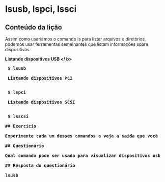 # lsusb, lspci, lssci

## Conteúdo da lição

Assim como usaríamos o comando ls para listar arquivos e diretórios, podemos usar ferramentas semelhantes que listam informações sobre dispositivos.

<b> Listando dispositivos USB </ b>

<pre> $ lsusb </ pre>

<b> Listando dispositivos PCI </ b>

<pre> $ lspci </ pre>

<b> Listando dispositivos SCSI </ b>

<pre> $ lsscsi </ pre>

## Exercício

Experimente cada um desses comandos e veja a saída que você recebe.

## Questionário

Qual comando pode ser usado para visualizar dispositivos usb?

## Resposta do questionário

lsusb